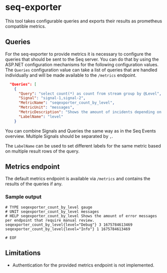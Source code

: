 # seq-exporter
This tool takes configurable queries and exports their results as prometheus compatible metrics.

## Queries
For the seq-exporter to provide metrics it is necessary to configure the queries that should be sent to the Seq server. You can do that by using the ASP.NET configuration mechanisms for the following configuration values. The `Queries` configuration value can take a list of queries that are handled individually and will be made available to the `/metrics` endpoint.

```json
  "Queries": [
    {
      "Query": "select count(*) as count from stream group by @Level", 
      "Signal": "signal-1,signal-2",
      "MetricName": "seqexporter_count_by_level", 
      "MetricUnit": "messages",
      "MetricDescription": "Shows the amount of incidents depending on their level.",
      "LabelName": "level"
    }
```

You can combine Signals and Queries the same way as in the Seq Events overview. Multiple Signals should be separated by `,`.

The `LabelName` can be used to set different labels for the same metric based on multiple result rows of the query.

## Metrics endpoint
The default metrics endpoint is available via `/metrics` and contains the results of the queries if any.

### Sample output
```text
# TYPE seqexporter_count_by_level gauge
# UNIT seqexporter_count_by_level messages
# HELP seqexporter_count_by_level Shows the amount of error messages per endpoint that require manual review.
seqexporter_count_by_level{level="Debug"} 3 1675784613469
seqexporter_count_by_level{level="Info"} 1 1675784613469

# EOF
```

## Limitations
- Authentication for the provided metrics endpoint is not implemented.